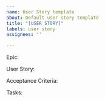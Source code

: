 ```yaml
---
name: User Story template
about: Default user story template
title: "[USER STORY]"
labels: user story
assignees: ''

---
```


Epic:

User Story:

Acceptance Criteria:

Tasks:
